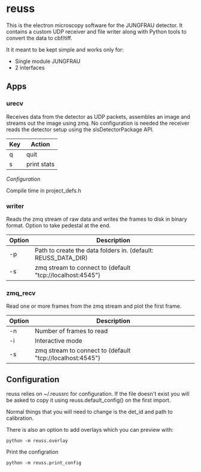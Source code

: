 # reuss

This is the electron microscopy software for the JUNGFRAU detector. It contains a custom UDP receiver and file writer along with Python tools to convert the data to cbf/tiff.

It it meant to be kept simple and works only for:
* Single module JUNGFRAU
* 2 interfaces 

## Apps

### urecv

Receives data from the detector as UDP packets, assembles an image and streams out the image using zmq. No configuration is needed the receiver reads the detector setup using the slsDetectorPackage API. 

Key | Action
--- | ------
q   | quit
s   | print stats

*Configuration*

Compile time in project_defs.h


### writer

Reads the zmq stream of raw data and writes the frames to disk in binary format. Option to take pedestal at the end.

Option | Description
-------| ------
-p     | Path to create the data folders in. (default: REUSS_DATA_DIR)
-s     | zmq stream to connect to (default "tcp://localhost:4545")

### zmq_recv

Read one or more frames from the zmq stream and plot the first frame.

Option | Description
-------| ------
-n     | Number of frames to read
-i     | Interactive mode
-s     | zmq stream to connect to (default "tcp://localhost:4545")

## Configuration

reuss relies on ~/.reussrc for configuration. If the file doesn't exist
you will be asked to copy it using reuss.default_config() on the first
import. 

Normal things that you will need to change is the det_id and path to calibration.


There is also an option to add overlays which you can preview with:

```
python -m reuss.overlay
```

Print the configration
```
python -m reuss.print_config
```